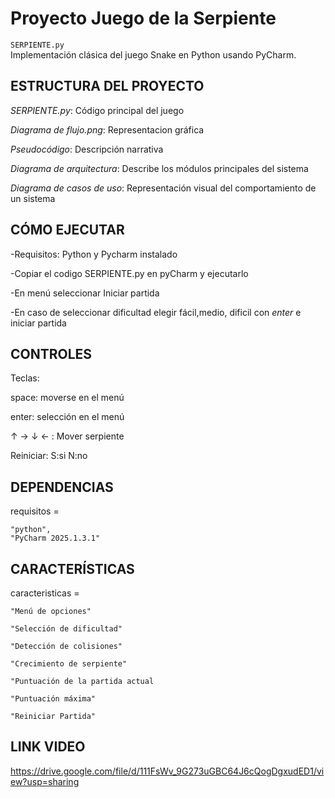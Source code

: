 # Proyecto Juego de la Serpiente 

`SERPIENTE.py`  
Implementación clásica del juego Snake en Python usando PyCharm.



## ESTRUCTURA DEL PROYECTO
*SERPIENTE.py*:        Código principal del juego


*Diagrama de flujo.png*:   Representacion gráfica


*Pseudocódigo*:         Descripción narrativa


*Diagrama de arquitectura*: Describe los módulos principales del sistema


*Diagrama de casos de uso*:  Representación visual del comportamiento de un sistema


## CÓMO EJECUTAR
-Requisitos: Python y Pycharm instalado

-Copiar el codigo SERPIENTE.py en pyCharm y ejecutarlo

-En menú seleccionar Iniciar partida

-En caso de seleccionar dificultad elegir fácil,medio, dificil con *enter* e iniciar partida


##  CONTROLES

Teclas:

space: moverse en el menú

enter: selección en el menú

↑ → ↓ ← : Mover serpiente

Reiniciar: S:si N:no


##  DEPENDENCIAS
requisitos = 
    
    "python",
    "PyCharm 2025.1.3.1"


## CARACTERÍSTICAS
caracteristicas = 

    "Menú de opciones"

    "Selección de dificultad"
    
    "Detección de colisiones"
    
    "Crecimiento de serpiente"

    "Puntuación de la partida actual

    "Puntuación máxima" 

    "Reiniciar Partida"

## LINK VIDEO
https://drive.google.com/file/d/111FsWv_9G273uGBC64J6cQogDgxudED1/view?usp=sharing


